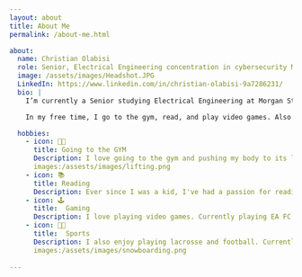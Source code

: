 ```yaml
---
layout: about
title: About Me
permalink: /about-me.html

about:
  name: Christian Olabisi
  role: Senior, Electrical Engineering concentration in cybersecurity Major at Morgan State University
  image: /assets/images/Headshot.JPG
  LinkedIn: https://www.linkedin.com/in/christian-olabisi-9a7286231/
  bio: |
    I’m currently a Senior studying Electrical Engineering at Morgan State University in Baltimore, Maryland. I expect to graduate this upcoming fall semester. I will be working on a Senior project that entails the prevention and detection of eavesdropping on a system's Network. Als,o after graduation, I plan on getting my master's degree immediately.

    In my free time, I go to the gym, read, and play video games. Also learning a new hobby, which is DJing. So in my spare time, I spend my time doing. Also, plan on learning Portuguese since I'm planning a trip to Brazil and I want to be well-versed in the language.

  hobbies:
    - icon: 💪🏿
      title: Going to the GYM
      Description: I love going to the gym and pushing my body to its limit.
      images:/assests/images/lifting.png
    - icon: 📚
      title: Reading
      Description: Ever since I was a kid, I've had a passion for reading. I read whenever I feel like I've had too much screen time.
    - icon: 🕹️
      title:  Gaming
      Description: I love playing video games. Currently playing EA FC 25 and Red Dead Redemption 2
    - icon: 🥍🏈
      title:  Sports
      Description: I also enjoy playing lacrosse and football. Currently play lacrosse for the Morgan State Club lacrosse team. I have also been snowboarding, which was fun.
      images:/assets/images/snowboarding.png
  
---
```

